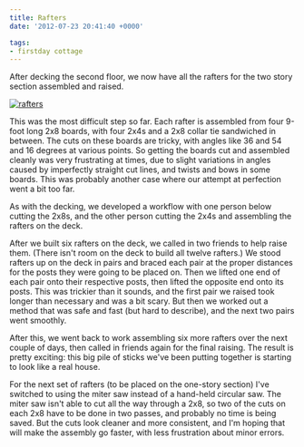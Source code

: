 ```yaml
---
title: Rafters
date: '2012-07-23 20:41:40 +0000'

tags:
- firstday cottage
---
```


After decking the second floor, we now have all the
rafters for the two story section assembled and raised.

[![rafters](/gallery/firstday-cottage/P7200760_hu_29b3351c5dadf29a.JPG) ](/gallery/firstday-cottage/P7200760.JPG)

This was the most
difficult step so far.  Each rafter is assembled from four 9-foot long
2x8 boards, with four 2x4s and a 2x8 collar tie sandwiched in between.
The cuts on these boards are tricky, with angles like 36 and 54 and 16
degrees at various points.  So getting the boards cut and assembled
cleanly was very frustrating at times, due to slight variations in
angles caused by imperfectly straight cut lines, and twists and bows
in some boards.  This was probably another case where our attempt at
perfection went a bit too far.

As with the decking, we developed a workflow with one person below
cutting the 2x8s, and the other person cutting the 2x4s and assembling
the rafters on the deck.

After we built six rafters on the deck, we called in two friends to
help raise them.  (There isn't room on the deck to build all twelve
rafters.) We stood rafters up on the deck in pairs and braced each
pair at the proper distances for the posts they were going to be
placed on.  Then we lifted one end of each pair onto their respective
posts, then lifted the opposite end onto its posts.  This was trickier
than it sounds, and the first pair we raised took longer than
necessary and was a bit scary.  But then we worked out a method that
was safe and fast (but hard to describe), and the next two pairs went
smoothly.

After this, we went back to work assembling six more rafters over the
next couple of days, then called in friends again for the final
raising.  The result is pretty exciting: this big pile of sticks we've
been putting together is starting to look like a real house.

For the next set of rafters (to be placed on the one-story section)
I've switched to using the miter saw instead of a hand-held circular
saw.  The miter saw isn't able to cut all the way through a 2x8, so
two of the cuts on each 2x8 have to be done in two passes, and
probably no time is being saved. But the cuts look cleaner and more
consistent, and I'm hoping that will make the assembly go faster, with
less frustration about minor errors.
